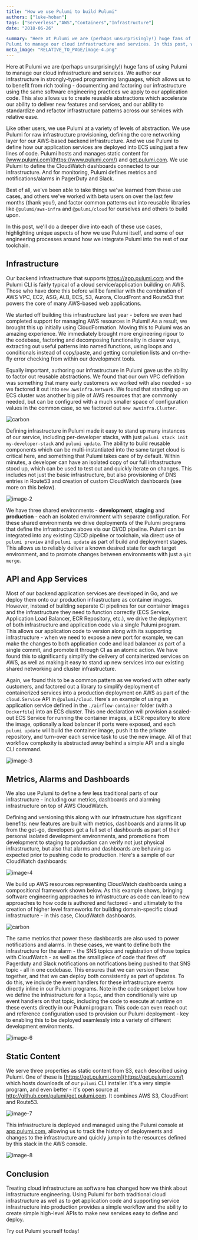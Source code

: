 ```yaml
---
title: "How we use Pulumi to build Pulumi"
authors: ["luke-hoban"]
tags: ["Serverless","AWS","Containers","Infrastructure"]
date: "2018-06-26"

summary: "Here at Pulumi we are (perhaps unsurprisingly!) huge fans of using
Pulumi to manage our cloud infrastructure and services. In this post, we describe how we use Pulumi to build and run Pulumi."
meta_image: "RELATIVE_TO_PAGE/image-4.png"
---
```



Here at Pulumi we are (perhaps unsurprisingly!) huge fans of using
Pulumi to manage our cloud infrastructure and services. We author our
infrastructure in strongly-typed programming languages, which allows us
to to benefit from rich tooling - documenting and factoring our
infrastructure using the same software engineering practices we apply to
our application code. This also allows us to create reusable
abstractions which accelerate our ability to deliver new features and
services, and our ability to standardize and refactor infrastructure
patterns across our services with relative ease. 


Like other users, we use Pulumi at a variety of levels of abstraction.
We use Pulumi for raw infrastructure provisioning, defining the core
networking layer for our AWS-based backend infrastructure. And we use
Pulumi to define how our application services are deployed into ECS
using just a few lines of code. Pulumi hosts and manages static content
for [www.pulumi.com](https://www.pulumi.com/) and [get.pulumi.com](https://get.pulumi.com).
We use Pulumi to
define the CloudWatch dashboards connected to our infrastructure. And
for monitoring, Pulumi defines metrics and notifications/alarms in
PagerDuty and Slack.

Best of all, we've been able to take things we've learned from these use
cases, and others we've worked with beta users on over the last few
months (thank you!), and factor common patterns out into reusable
libraries like `@pulumi/aws-infra` and `@pulumi/cloud` for ourselves and
others to build upon.

In this post, we'll do a deeper dive into each of these use cases,
highlighting unique aspects of how we use Pulumi itself, and some of our
engineering processes around how we integrate Pulumi into the rest of
our toolchain.

## Infrastructure

Our backend infrastructure that supports
<https://app.pulumi.com> and the Pulumi CLI is fairly
typical of a cloud service/application building on AWS. Those who have
done this before will be familiar with the combination of AWS VPC, EC2,
ASG, ALB, ECS, S3, Aurora, CloudFront and Route53 that powers the core
of many AWS-based web applications.

We started off building this infrastructure last year - before we even
had completed support for managing AWS resources in Pulumi! As a result,
we brought this up initially using CloudFormation. Moving this to Pulumi
was an amazing experience. We immediately brought more engineering
rigour to the codebase, factoring and decomposing functionality in
clearer ways, extracting out useful patterns into named functions, using
loops and conditionals instead of copy/paste, and getting completion
lists and on-the-fly error checking from within our development tools.

Equally important, authoring our infrastructure in Pulumi gave us the
ability to factor out reusable abstractions. We found that our own VPC
definition was something that many early customers we worked with also
needed - so we factored it out into `new awsinfra.Network`. We found
that standing up an ECS cluster was another big pile of AWS resources
that are commonly needed, but can be configured with a much smaller
space of configuration values in the common case, so we factored out
`new awsinfra.Cluster`.

![carbon](./carbon.png)

Defining infrastructure in Pulumi made it easy to stand up many
instances of our service, including per-developer stacks, with just
`pulumi stack init my-developer-stack` and `pulumi update`. The ability
to build reusable components which can be multi-instantiated into the
same target cloud is critical here, and something that Pulumi takes care
of by default. Within minutes, a developer can have an isolated copy of
our full infrastructure stood up, which can be used to test out and
quickly iterate on changes. This includes not just the basic
infrastructure, but also provisioning of DNS entries in Route53 and
creation of custom CloudWatch dashboards (see more on this below).

![image-2](./image-2.png)

We have three shared environments - **development**, **staging** and
**production** - each an isolated environment with separate
configuration. For these shared environments we drive deployments of the
Pulumi programs that define the infrastructure above via our CI/CD
pipeline. Pulumi can be integrated into any existing CI/CD pipeline or
toolchain, via direct use of `pulumi preview` and `pulumi update` as
part of build and deployment stages. This allows us to reliably deliver
a known desired state for each target environment, and to promote
changes between environments with just a `git merge`.

## API and App Services

Most of our backend application services are developed in Go, and we
deploy them onto our production infrastructure as container images.
However, instead of building separate CI pipelines for our container
images and the infrastructure they need to function correctly (ECS
Service, Application Load Balancer, ECR Repository, etc.), we drive the
deployment of both infrastructure and application code via a single
Pulumi program. This allows our application code to version along with
its supporting infrastructure - when we need to expose a new port for
example, we can make the changes to both application code and load
balancer as part of a single commit, and promote it through CI as an
atomic action. We have found this to significantly simplify the delivery
of containerized services on AWS, as well as making it easy to stand up
new services into our existing shared networking and cluster
infrastructure.

Again, we found this to be a common pattern as we worked with other
early customers, and factored out a library to simplify deployment of
containerized services into a production deployment on AWS as part of
the `cloud.Service` API in `@pulumi/cloud`. Here's an example of using
an application service defined in the `./airflow-container` folder (with
a `Dockerfile`) into an ECS cluster. This one declaration will provision
a scaled-out ECS Service for running the container images, a ECR
repository to store the image, optionally a load balancer if ports were
exposed, and each `pulumi update` will build the container image, push
it to the private repository, and turn-over each service task to use the
new image. All of that workflow complexity is abstracted away behind a
simple API and a single CLI command.

![image-3](./image-3.png)

## Metrics, Alarms and Dashboards

We also use Pulumi to define a few less traditional parts of our
infrastructure - including our metrics, dashboards and alarming
infrastructure on top of AWS CloudWatch.

Defining and versioning this along with our infrastructure has
significant benefits: new features are built with metrics, dashboards
and alarms lit up from the get-go, developers get a full set of
dashboards as part of their personal isolated development environments,
and promotions from development to staging to production can verify not
just physical infrastructure, but also that alarms and dashboards are
behaving as expected prior to pushing code to production. Here's a
sample of our CloudWatch dashboards:

![image-4](./image-4.png)

We build up AWS resources representing CloudWatch dashboards using a
compositional framework shown below. As this example shows, bringing
software engineering approaches to infrastructure as code can lead to
new approaches to how code is authored and factored - and ultimately to
the creation of higher level frameworks for building domain-specific
cloud infrastructure - in this case, CloudWatch dashboards.

![carbon](./image-5.png)

The same metrics that power these dashboards are also used to power
notifications and alarms. In these cases, we want to define both the
infrastructure for the alarm - the SNS topics and registration of those
topics with CloudWatch - as well as the small piece of code that fires
off Pagerduty and Slack notifications on notifications being pushed to
that SNS topic - all in one codebase. This ensures that we can version
these together, and that we can deploy both consistently as part of
updates. To do this, we include the event handlers for these
infrastructure events directly inline in our Pulumi programs. Note in
the code snippet below how we define the infrastructure for a `Topic`,
and then conditionally wire up event handlers on that topic, including
the code to execute at runtime on these events directly in our Pulumi
program. This code can even reach out and reference configuration used
to provision our Pulumi deployment - key to enabling this to be deployed
seamlessly into a variety of different development environments.

![image-6](./image-6.png)

## Static Content

We serve three properties as static content from S3, each described
using Pulumi. One of these is
[https://get.pulumi.com](https://get.pulumi.com/) which hosts downloads
of our `pulumi` CLI installer. It's a very simple program, and even
better - it's open source at <http://github.com/pulumi/get.pulumi.com>.
It combines AWS S3, CloudFront and Route53.

![image-7](./image-7.png)

This infrastructure is deployed and managed using the Pulumi console at
[app.pulumi.com](https://app.pulumi.com/), allowing us to track the
history of deployments and changes to the infrastructure and quickly
jump in to the resources defined by this stack in the AWS console.

![image-8](./image-8.png)

## Conclusion

Treating cloud infrastructure as software has changed how we think about
infrastructure engineering. Using Pulumi for both traditional cloud
infrastructure as well as to get application code and supporting service
infrastructure into production provides a simple workflow and the
ability to create simple high-level APIs to make new services easy to
define and deploy.

Try out Pulumi yourself today!
